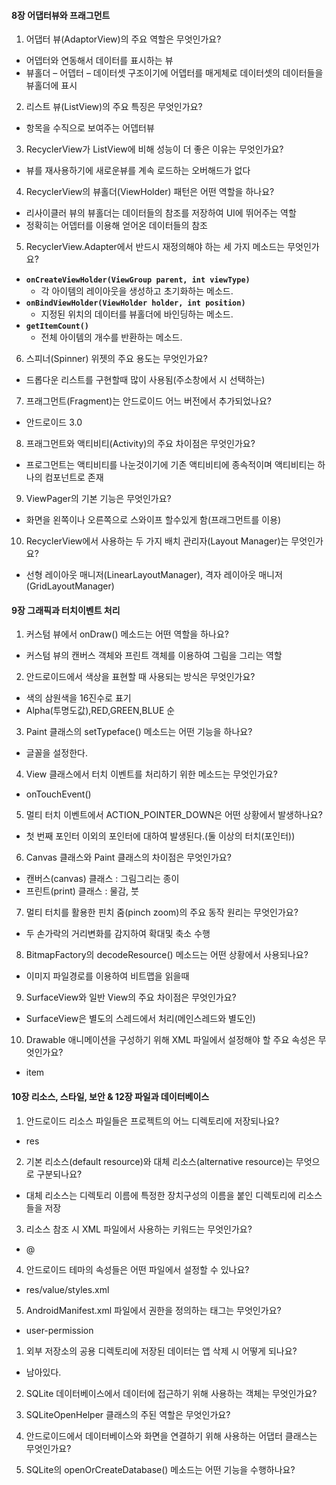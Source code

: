 
#### 8장 어댑터뷰와 프래그먼트

1. 어댑터 뷰(AdaptorView)의 주요 역할은 무엇인가요?
- 어뎁터와 연동해서 데이터를 표시하는 뷰
- 뷰홀더 – 어뎁터 – 데이터셋 구조이기에 어뎁터를 매게체로 데이터셋의 데이터들을 뷰홀더에 표시

2. 리스트 뷰(ListView)의 주요 특징은 무엇인가요?
- 항목을 수직으로 보여주는 어뎁터뷰

3. RecyclerView가 ListView에 비해 성능이 더 좋은 이유는 무엇인가요?
- 뷰를 재사용하기에 새로운뷰를 계속 로드하는 오버해드가 없다

4. RecyclerView의 뷰홀더(ViewHolder) 패턴은 어떤 역할을 하나요?
- 리사이클러 뷰의 뷰홀더는 데이터들의 참조를 저장하여 UI에 뛰어주는 역할
- 정확히는 어뎁터를 이용해 얻어온 데이터들의 참조

5. RecyclerView.Adapter에서 반드시 재정의해야 하는 세 가지 메소드는 무엇인가요?
- **`onCreateViewHolder(ViewGroup parent, int viewType)`**
    - 각 아이템의 레이아웃을 생성하고 초기화하는 메소드.
- **`onBindViewHolder(ViewHolder holder, int position)`**
    - 지정된 위치의 데이터를 뷰홀더에 바인딩하는 메소드.
- **`getItemCount()`**
    - 전체 아이템의 개수를 반환하는 메소드.

6. 스피너(Spinner) 위젯의 주요 용도는 무엇인가요?
- 드롭다운 리스트를 구현할때 많이 사용됨(주소창에서 시 선택하는)

7. 프래그먼트(Fragment)는 안드로이드 어느 버전에서 추가되었나요?
- 안드로이드 3.0

8. 프래그먼트와 액티비티(Activity)의 주요 차이점은 무엇인가요?
- 프로그먼트는 액티비티를 나눈것이기에 기존 액티비티에 종속적이며 액티비티는 하나의 컴포넌트로 존재

9. ViewPager의 기본 기능은 무엇인가요?
- 화면을 왼쪽이나 오른쪽으로 스와이프 할수있게 함(프래그먼트를 이용)

10. RecyclerView에서 사용하는 두 가지 배치 관리자(Layout Manager)는 무엇인가요?
- 선형 레이아웃 매니저(LinearLayoutManager), 격자 레이아웃 매니저(GridLayoutManager)


#### 9장 그래픽과 터치이벤트 처리

1. 커스텀 뷰에서 onDraw() 메소드는 어떤 역할을 하나요?
- 커스텀 뷰의 캔버스 객체와 프린트 객체를 이용하여 그림을 그리는 역할

2. 안드로이드에서 색상을 표현할 때 사용되는 방식은 무엇인가요?
- 색의 삼원색을 16진수로 표기 
- Alpha(투명도값),RED,GREEN,BLUE 순

3. Paint 클래스의 setTypeface() 메소드는 어떤 기능을 하나요?
- 글꼴을 설정한다.

4. View 클래스에서 터치 이벤트를 처리하기 위한 메소드는 무엇인가요?
- onTouchEvent()

5. 멀티 터치 이벤트에서 ACTION_POINTER_DOWN은 어떤 상황에서 발생하나요?
- 첫 번째 포인터 이외의 포인터에 대하여 발생된다.(둘 이상의 터치(포인터))

6. Canvas 클래스와 Paint 클래스의 차이점은 무엇인가요?
- 캔버스(canvas) 클래스 : 그림그리는 종이
- 프린트(print) 클래스 : 물감, 붓

7. 멀티 터치를 활용한 핀치 줌(pinch zoom)의 주요 동작 원리는 무엇인가요?
- 두 손가락의 거리변화를 감지하여 확대및 축소 수행

8. BitmapFactory의 decodeResource() 메소드는 어떤 상황에서 사용되나요?
- 이미지 파일경로를 이용하여 비트맵을 읽을때

9. SurfaceView와 일반 View의 주요 차이점은 무엇인가요?
- SurfaceView은 별도의 스레드에서 처리(메인스레드와 별도인)

10. Drawable 애니메이션을 구성하기 위해 XML 파일에서 설정해야 할 주요 속성은 무엇인가요?
- item


#### 10장 리소스, 스타일, 보안 & 12장 파일과 데이터베이스

1. 안드로이드 리소스 파일들은 프로젝트의 어느 디렉토리에 저장되나요?
- res

2. 기본 리소스(default resource)와 대체 리소스(alternative resource)는 무엇으로 구분되나요?
- 대체 리소스는 디렉토리 이름에 특정한 장치구성의 이름을 붙인 디렉토리에 리소스들을 저장

3. 리소스 참조 시 XML 파일에서 사용하는 키워드는 무엇인가요?
- @

4. 안드로이드 테마의 속성들은 어떤 파일에서 설정할 수 있나요?
- res/value/styles.xml

5. AndroidManifest.xml 파일에서 권한을 정의하는 태그는 무엇인가요?
- user-permission


1. 외부 저장소의 공용 디렉토리에 저장된 데이터는 앱 삭제 시 어떻게 되나요?
- 남아있다.

2. SQLite 데이터베이스에서 데이터에 접근하기 위해 사용하는 객체는 무엇인가요?

3. SQLiteOpenHelper 클래스의 주된 역할은 무엇인가요?

4. 안드로이드에서 데이터베이스와 화면을 연결하기 위해 사용하는 어댑터 클래스는 무엇인가요?

5. SQLite의 openOrCreateDatabase() 메소드는 어떤 기능을 수행하나요?